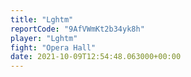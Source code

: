 ```yaml
---
title: "Lghtm"
reportCode: "9AfVWmKt2b34yk8h"
player: "Lghtm"
fight: "Opera Hall"
date: 2021-10-09T12:54:48.063000+00:00
---
```

